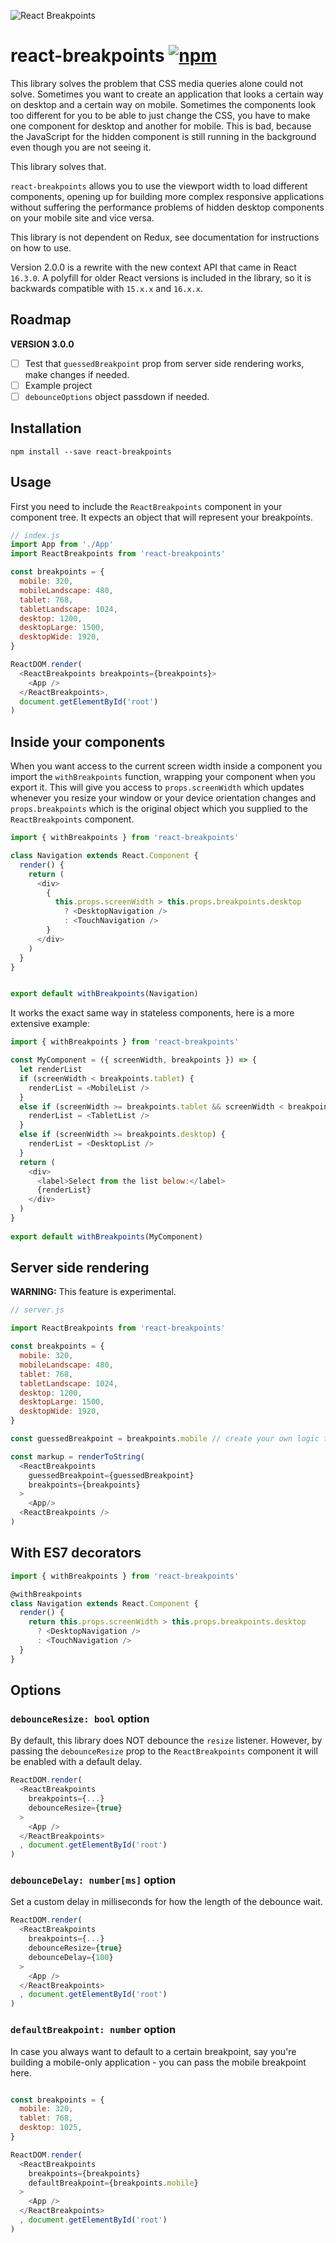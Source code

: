 ![](rbp-logo.png "React Breakpoints")
# react-breakpoints [![npm](https://img.shields.io/npm/v/react-breakpoints.svg)](https://www.npmjs.com/package/react-breakpoints)

This library solves the problem that CSS media queries alone could not solve. Sometimes you want to create an application that looks a certain way on desktop and a certain way on mobile. Sometimes the components look too different for you to be able to just change the CSS, you have to make one component for desktop and another for mobile. This is bad, because the JavaScript for the hidden component is still running in the background even though you are not seeing it.

This library solves that.

`react-breakpoints` allows you to use the viewport width to load different components, opening up for building more complex responsive applications without suffering the performance problems of hidden desktop components on your mobile site and vice versa.

This library is not dependent on Redux, see documentation for instructions on how to use.

Version 2.0.0 is a rewrite with the new context API that came in React `16.3.0`. A polyfill for older React versions is included in the library, so it is backwards compatible with `15.x.x` and `16.x.x`.

## Roadmap

**VERSION 3.0.0**
- [ ] Test that `guessedBreakpoint` prop from server side rendering works, make changes if needed.
- [ ] Example project
- [ ] `debounceOptions` object passdown if needed.

## Installation
`npm install --save react-breakpoints`

## Usage

First you need to include the `ReactBreakpoints` component in your component tree. It expects an object that will represent your breakpoints.

```js
// index.js
import App from './App'
import ReactBreakpoints from 'react-breakpoints'

const breakpoints = {
  mobile: 320,
  mobileLandscape: 480,
  tablet: 768,
  tabletLandscape: 1024,
  desktop: 1200,
  desktopLarge: 1500,
  desktopWide: 1920,
}

ReactDOM.render(
  <ReactBreakpoints breakpoints={breakpoints}>
    <App />
  </ReactBreakpoints>, 
  document.getElementById('root')
)
```

## Inside your components

When you want access to the current screen width inside a component you import the `withBreakpoints` function, wrapping your component when you export it. This will give you access to `props.screenWidth` which updates whenever you resize your window or your device orientation changes and `props.breakpoints` which is the original object which you supplied to the `ReactBreakpoints` component.

```js
import { withBreakpoints } from 'react-breakpoints'

class Navigation extends React.Component {
  render() {
    return (
      <div>
        {
          this.props.screenWidth > this.props.breakpoints.desktop
            ? <DesktopNavigation />
            : <TouchNavigation />
        }
      </div>
    )
  }
}


export default withBreakpoints(Navigation)
```

It works the exact same way in stateless components, here is a more extensive example:

```js
import { withBreakpoints } from 'react-breakpoints'

const MyComponent = ({ screenWidth, breakpoints }) => {
  let renderList
  if (screenWidth < breakpoints.tablet) {
    renderList = <MobileList />
  }
  else if (screenWidth >= breakpoints.tablet && screenWidth < breakpoints.desktop) {
    renderList = <TabletList />
  }
  else if (screenWidth >= breakpoints.desktop) {
    renderList = <DesktopList />
  }
  return (
    <div>
      <label>Select from the list below:</label>
      {renderList}
    </div>
  )
}
  
export default withBreakpoints(MyComponent)
```

## Server side rendering
**WARNING:** This feature is experimental.

```js
// server.js

import ReactBreakpoints from 'react-breakpoints'

const breakpoints = {
  mobile: 320,
  mobileLandscape: 480,
  tablet: 768,
  tabletLandscape: 1024,
  desktop: 1200,
  desktopLarge: 1500,
  desktopWide: 1920,
}

const guessedBreakpoint = breakpoints.mobile // create your own logic to generate this number

const markup = renderToString(
  <ReactBreakpoints 
    guessedBreakpoint={guessedBreakpoint} 
    breakpoints={breakpoints}
  >
    <App/>
  <ReactBreakpoints />
)
```

## With ES7 decorators

```js
import { withBreakpoints } from 'react-breakpoints'

@withBreakpoints
class Navigation extends React.Component {
  render() {
    return this.props.screenWidth > this.props.breakpoints.desktop
      ? <DesktopNavigation />
      : <TouchNavigation />
  }
}
```
## Options

### `debounceResize: bool` option
By default, this library does NOT debounce the `resize` listener. However, by passing the `debounceResize` prop to the `ReactBreakpoints` component it will be enabled with a default delay.

```js
ReactDOM.render(
  <ReactBreakpoints
    breakpoints={...}
    debounceResize={true}
  >
    <App />
  </ReactBreakpoints>  
  , document.getElementById('root')
)
```

### `debounceDelay: number[ms]` option
Set a custom delay in milliseconds for how the length of the debounce wait.

```js
ReactDOM.render(
  <ReactBreakpoints
    breakpoints={...}
    debounceResize={true}
    debounceDelay={100}
  >
    <App />
  </ReactBreakpoints>  
  , document.getElementById('root')
)
```

### `defaultBreakpoint: number` option
In case you always want to default to a certain breakpoint, say you're building a mobile-only application - you can pass the mobile breakpoint here.

```js

const breakpoints = {
  mobile: 320,
  tablet: 768,
  desktop: 1025,
}

ReactDOM.render(
  <ReactBreakpoints
    breakpoints={breakpoints}
    defaultBreakpoint={breakpoints.mobile}
  >
    <App />
  </ReactBreakpoints>  
  , document.getElementById('root')
)
```